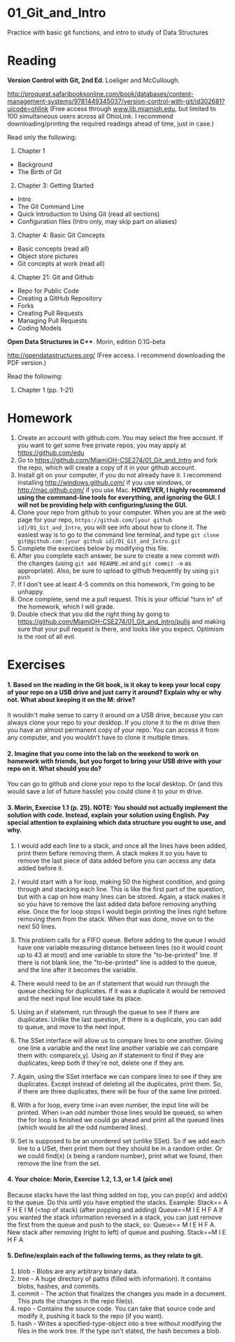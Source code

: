 01_Git_and_Intro
================

Practice with basic git functions, and intro to study of Data Structures

Reading
=======

**Version Control with Git, 2nd Ed**. Loeliger and McCullough. 

http://proquest.safaribooksonline.com/book/databases/content-management-systems/9781449345037/version-control-with-git/id302681?uicode=ohlink (Free access through www.lib.miamioh.edu, but limited to 100 simultaneous users across all OhioLink. I recommend downloading/printing the required readings ahead of time, just in case.)

Read only the following:

1. Chapter 1
  * Background
  * The Birth of Git
2. Chapter 3: Getting Started
  * Intro
  * The Git Command Line
  * Quick Introduction to Using Git (read all sections)
  * Configuration files (Intro only, may skip part on aliases)
3. Chapter 4: Basic Git Concepts
  * Basic concepts (read all)
  * Object store pictures
  * Git concepts at work (read all)
4. Chapter 21: Git and Github
  * Repo for Public Code
  * Creating a GitHub Repository
  * Forks
  * Creating Pull Requests
  * Managing Pull Requests
  * Coding Models

**Open Data Structures in C++**. Morin, edition 0.1G-beta

http://opendatastructures.org/ (Free access. I recommend downloading the PDF version.)

Read the following:

1. Chapter 1 (pp. 1-21)

Homework
========

1. Create an account with github.com. You may select the free account. If you want to get some free private repos, you may apply at https://github.com/edu
2. Go to https://github.com/MiamiOH-CSE274/01_Git_and_Intro and fork the repo, which will create a copy of it in your github account.
3. Install git on your computer, if you do not already have it. I recommend installing http://windows.github.com/ if you use windows, or http://mac.github.com/ if you use Mac. **HOWEVER, I highly recommend using the command-line tools for everything, and ignoring the GUI. I will not be providing help with configuring/using the GUI.**
4. Clone your repo from github to your computer. When you are at the web page for your repo, `https://github.com/[your github id]/01_Git_and_Intro`, you will see info about how to clone it. The easiest way is to go to the command line terminal, and type `git clone git@github.com:[your github id]/01_Git_and_Intro.git`
6. Complete the exercises below by modifying this file.
7. After you complete each answer, be sure to create a new commit with the changes (using `git add README.md` and `git commit -m` as appropriate). Also, be sure to upload to github frequently by using `git push`
8. If I don't see at least 4-5 commits on this homework, I'm going to be unhappy.
9. Once complete, send me a pull request. This is your official "turn in" of the homework, which I will grade.
10. Double check that you did the right thing by going to https://github.com/MiamiOH-CSE274/01_Git_and_Intro/pulls and making sure that your pull request is there, and looks like you expect. Optimism is the root of all evil.

Exercises
=========

#### 1. Based on the reading in the Git book, is it okay to keep your local copy of your repo on a USB drive and just carry it around? Explain why or why not. What about keeping it on the M: drive?

It wouldn't make sense to carry it around on a USB drive, because you can always clone your repo to your desktop. If you clone it to the m drive then you have an almost permanent copy of your repo. You can access it from any computer, and you wouldn't have to clone it multiple times. 

#### 2. Imagine that you come into the lab on the weekend to work on homework with friends, but you forgot to bring your USB drive with your repo on it. What should you do?

You can go to github and clone your repo to the local desktop. Or (and this would save a lot of future hassle) you could clone it to your m drive.

#### 3. Morin, Exercise 1.1 (p. 25). NOTE: You should not actually implement the solution with code. Instead, explain your solution using English. Pay special attention to explaining which data structure you ought to use, and why.

1. I would add each line to a stack, and once all the lines have been added, print them before removing them. A stack makes it so you have to remove 
the last piece of data added before you can access any data added before it. 

2. I would start with a for loop, making 50 the highest condition, and going through and stacking each line. This is like the first part of the question, but with a 
cap on how many lines can be stored. Again, a stack makes it so you have to remove the last added data before removing anything else. Once the for loop stops I would begin 
printing the lines right before removing them from the stack. When that was done, move on to the next 50 lines. 

3. This problem calls for a FIFO queue. Before adding to the queue I would have one variable measuring distance between lines (so it would count up to 43 at most) and one variable to store the "to-be-printed"
line. If there is not blank line, the "to-be-printed" line is added to the queue, and the line after it becomes the variable. 

4. There would need to be an if statement that would run through the queue checking for duplicates. If it was a duplicate it would be removed and the next input line would
take its place. 

5. Using an if statement, run through the queue to see if there are duplicates. Unlike the last question, if there is a duplicate, you can add to queue, and move to the
next input. 

6. The SSet interface will allow us to compare lines to one another. Giving one line a variable and the next line another variable we can compare them with: compare(x,y).
 Using an if statement to find if they are duplicates, keep both if they're not, delete one if they are. 

7. Again, using the SSet interface we can compare lines to see if they are duplicates. Except instead of deleting all the duplicates, print them.
So, if there are three duplicates, there will be four of the same line printed. 

8. With a for loop, every time i=an even number, the input line will be printed. When i=an odd number those lines would be queued, so when the for loop is finished we could
go ahead and print all the queued lines (which would be all the odd numbered lines).

9. Set is supposed to be an unordered set (unlike SSet). So if we add each line to a USet, then print them out they should be in a random order. Or we could
find(x) (x being a random number), print what we found, then remove the line from the set. 

#### 4. Your choice: Morin, Exercise 1.2, 1.3, or 1.4 (pick one)

Because stacks have the last thing added on top, you can pop(x) and add(x) to the queue. Do this until you have emptied the stacks.
Example: Stack== A F H E I M (<top of stack) (after popping and adding)  Queue==M I E H F A
If you wanted the stack information reversed in a stack, you can just remove the first from the queue and push to the stack, so:
Queue== M I E H F A. New stack after removing (right to left) of queue and pushing. Stack==M I E H F A

#### 5. Define/explain each of the following terms, as they relate to git.

1. blob - Blobs are any arbitrary binary data. 
2. tree - A huge directory of paths (filled with information). It contains blobs, hashes, and commits.
3. commit - The action that finalizes the changes you made in a document. This puts the changes in the repo file(s).
4. repo - Contains the source code. You can take that source code and modify it, pushing it back to the repo (if you want). 
5. hash - Writes a specified-type-object into a tree without modifying the files in the work tree. If the type isn't stated, the hash becomes a blob.
